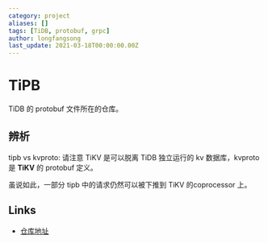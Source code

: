 ```yaml
---
category: project
aliases: []
tags: [TiDB, protobuf, grpc]
author: longfangsong
last_update: 2021-03-18T00:00:00.00Z
---
```

# TiPB

TiDB 的 protobuf 文件所在的仓库。

## 辨析

tipb vs kvproto: 请注意 TiKV 是可以脱离 TiDB 独立运行的 kv 数据库，kvproto 是 **TiKV**  的 protobuf 定义。

虽说如此，一部分 tipb 中的请求仍然可以被下推到 TiKV 的coprocessor 上。

## Links
- [仓库地址](https://github.com/pingcap/tipb)
